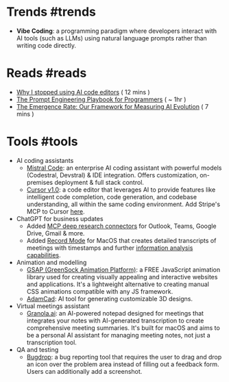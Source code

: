 # Trends #trends
* **Vibe Coding**: a programming paradigm where developers interact with AI tools (such as LLMs) using natural language prompts rather than writing code directly.
# Reads #reads
* [Why I stopped using AI code editors](https://lucianonooijen.com/blog/why-i-stopped-using-ai-code-editors/) ( 12 mins )
* [The Prompt Engineering Playbook for Programmers](https://addyo.substack.com/p/the-prompt-engineering-playbook-for) ( ~ 1hr )
* [The Emergence Rate: Our Framework for Measuring AI Evolution](https://www.emcap.com/thoughts/the-emergence-rate-our-framework-for-measuring-ai-evolution) ( 7 mins )
# Tools #tools
* AI coding assistants
	* [Mistral Code](https://mistral.ai/products/mistral-code): an enterprise AI coding assistant with powerful models (Codestral, Devstral) & IDE integration. Offers customization, on-premises deployment & full stack control.
	* [Cursor v1.0](https://www.cursor.com/changelog): a code editor that leverages AI to provide features like intelligent code completion, code generation, and codebase understanding, all within the same coding environment. Add Stripe's MCP to Cursor [here](https://x.com/jeff_weinstein/status/1930397504312594653?utm_source=substack&utm_medium=email).
* ChatGPT for business updates
	* Added [MCP deep research connectors](https://help.openai.com/en/articles/11487775-connectors-in-chatgpt?utm_source=substack&utm_medium=email) for Outlook, Teams, Google Drive, Gmail & more.
	* Added [Record Mode](https://help.openai.com/en/articles/11487532-chatgpt-record) for MacOS that creates detailed transcripts of meetings with timestamps and further [information analysis capabilities](https://substack.com/redirect/90970eb3-5cc4-466a-abaf-e5d1e6ee21a3?j=eyJ1IjoiMjVlbzlmIn0.FW8WL3Fwi5-HguK73zOMNV1rItC9pXh7ejGOMvVDUoE).
* Animation and modelling
	* [GSAP (GreenSock Animation Platform)](https://gsap.com/): a FREE JavaScript animation library used for creating visually appealing and interactive websites and applications. It's a lightweight alternative to creating manual CSS animations compatible with any JS framework.
	* [AdamCad](https://app.adamcad.com/): AI tool for generating customizable 3D designs.
* Virtual meetings assistant
	* [Granola.ai](https://www.granola.ai/): an AI-powered notepad designed for meetings that integrates your notes with AI-generated transcription to create comprehensive meeting summaries. It's built for macOS and aims to be a personal AI assistant for managing meeting notes, not just a transcription tool.
* QA and testing
	* [Bugdrop](https://bugdrop.app/index): a bug reporting tool that requires the user to drag and drop an icon over the problem area instead of filling out a feedback form. Users can additionally add a screenshot.





